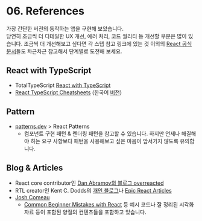 # 06. References    
가장 간단한 버전의 동작하는 앱을 구현해 보았습니다.      
당연히 조금씩 더 디테일한 UX 개선, 에러 처리, 코드 퀄리티 등 개선할 부분은 많이 있습니다. 
조금씩 더 개선해보고 싶다면 각 스텝 참고 링크에 있는 것 이외의 [React 공식 문서](https://react.dev/)들도 차근차근 참고해서 단계별로 도전해 보세요.

## React with TypeScript
- TotalTypeScript [React with TypeScript](https://www.totaltypescript.com/tutorials/react-with-typescript)
- [React TypeScript Cheatsheets](https://react-typescript-cheatsheet.netlify.app/) (한국어 [버전](https://github.com/typescript-cheatsheets/react-typescript-cheatsheet-kr))

## Pattern
- [patterns.dev](https://www.patterns.dev/#patterns) > React Patterns 
  - 컴포넌트 구현 패턴 & 렌더링 패턴을 참고할 수 있습니다. 하지만 언제나 해결해야 하는 요구 사항보다 패턴을 사용해보고 싶은 마음이 앞서가지 않도록 유의합니다.

## Blog & Articles
- React core contributor인 [Dan Abramov의 블로그 overreacted](https://overreacted.io/)
- RTL creator인 Kent C. Dodds의 [개인 블로그](https://kentcdodds.com/blog)나 [Epic React Articles](https://epicreact.dev/articles)
- [Josh Comeau](https://www.joshwcomeau.com/tutorials/react/)
  - [Common Beginner Mistakes with React](https://www.joshwcomeau.com/react/common-beginner-mistakes/) 등 예시 코드나 잘 정리된 시각화 자료 등이 포함된 양질의 컨텐츠들을 포함하고 있습니다.
